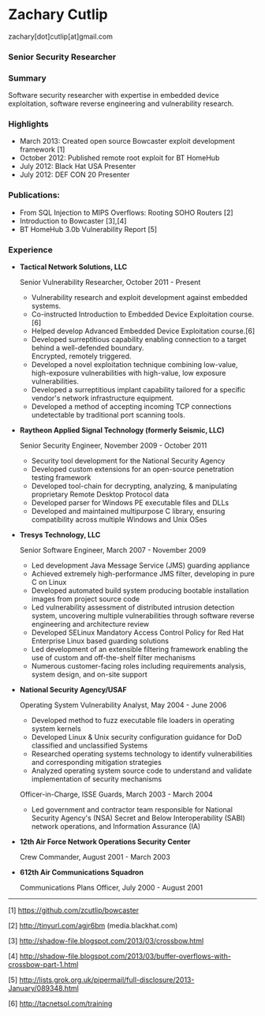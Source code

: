 # Zachary Cutlip
zachary[dot]cutlip[at]gmail.com

### Senior Security Researcher


### Summary

Software security researcher with expertise in embedded device exploitation, software reverse engineering and vulnerability research.

### Highlights ###

- March 2013: Created open source Bowcaster exploit development framework [1]
- October 2012: Published remote root exploit for BT HomeHub
- July 2012: Black Hat USA Presenter
- July 2012: DEF CON 20 Presenter


### Publications:
* From SQL Injection to MIPS Overflows: Rooting SOHO Routers [2] 
* Introduction to Bowcaster [3],[4]
* BT HomeHub 3.0b Vulnerability Report [5]

### Experience ###

*   **Tactical Network Solutions, LLC**

    Senior Vulnerability Researcher, October 2011 - Present

    - Vulnerability research and exploit development against embedded systems.
    - Co-instructed Introduction to Embedded Device Exploitation course.[6]  
    - Helped develop Advanced Embedded Device Exploitation course.[6]  
    - Developed surreptitious capability enabling connection to a target behind a well-defended boundary.  
        Encrypted, remotely triggered.
    - Developed a novel exploitation technique combining low-value, high-exposure vulnerabilities with high-value, low exposure vulnerabilities.
    - Developed a surreptitious implant capability tailored for a specific vendor's network infrastructure equipment.
    - Developed a method of accepting incoming TCP connections undetectable by traditional port scanning tools.

*   **Raytheon Applied Signal Technology (formerly Seismic, LLC)**
    
    Senior Security Engineer, November 2009 - October 2011
    
    - Security tool development for the National Security Agency
    - Developed custom extensions for an open-source penetration testing framework
    - Developed tool-chain for decrypting, analyzing, & manipulating proprietary Remote Desktop Protocol data
    - Developed parser for Windows PE executable files and DLLs
    - Developed and maintained multipurpose C library, ensuring compatibility across multiple Windows and Unix OSes

*   **Tresys Technology, LLC**
    
    Senior Software Engineer, March 2007 - November 2009

    - Led development Java Message Service (JMS) guarding appliance
    - Achieved extremely high-performance JMS filter, developing in pure C on Linux
    - Developed automated build system producing bootable installation images from project source code
    - Led vulnerability assessment of distributed intrusion detection system, uncovering multiple vulnerabilities through software reverse engineering and architecture review
    - Developed SELinux Mandatory Access Control Policy for Red Hat Enterprise Linux based guarding solutions
    - Led development of an extensible filtering framework enabling the use of custom and off-the-shelf filter mechanisms
    - Numerous customer-facing roles including requirements analysis, system design, and on-site support

*   **National Security Agency/USAF**

    Operating System Vulnerability Analyst, May 2004 - June 2006
    
    - Developed method to fuzz executable file loaders in operating system kernels
    - Developed Linux & Unix security configuration guidance for DoD classified and unclassified Systems
    - Researched operating systems technology to identify vulnerabilities and corresponding mitigation strategies
    - Analyzed operating system source code to understand and validate implementation of security mechanisms

    Officer-in-Charge, ISSE Guards, March 2003 - March 2004
    
    -  Led government and contractor team responsible for National Security Agency's (NSA) Secret and Below Interoperability (SABI) network operations, and Information Assurance (IA)

* **12th Air Force Network Operations Security Center**

    Crew Commander, August 2001 - March 2003
    
* **612th Air Communications Squadron**

    Communications Plans Officer, July 2000 - August 2001

* * * *

[1] https://github.com/zcutlip/bowcaster

[2] http://tinyurl.com/agjr6bm (media.blackhat.com)

[3] http://shadow-file.blogspot.com/2013/03/crossbow.html

[4] http://shadow-file.blogspot.com/2013/03/buffer-overflows-with-crossbow-part-1.html

[5] http://lists.grok.org.uk/pipermail/full-disclosure/2013-January/089348.html

[6] http://tacnetsol.com/training